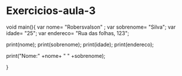 # Exercicios-aula-3
void main(){
  var nome= "Robersvalson" ;
  var sobrenome= "Silva";
  var idade= "25";
  var endereco= "Rua das folhas, 123";
  
  print(nome);
  print(sobrenome);
  print(idade);
  print(endereco);
  
  print("Nome:" +nome+ " " +sobrenome);
  
  
  
}
